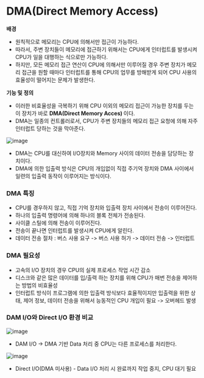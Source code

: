 <h1> DMA(Direct Memory Access) </h1>

<b> 배경 </b>
- 원칙적으로 메모리는 CPU에 의해서만 접근이 가능하다.
- 따라서, 주변 장치들이 메모리에 접근하기 위해서는 CPU에게 인터럽트를 발생시켜 CPU가 일을 대행하는 식으로만 가능하다.
- 하지만, 모든 메모리 접근 연산이 CPU에 의해서만 이루어질 경우 주변 장치가 메모리 접근을 원할 때마다 인터럽트를 통해 CPU의 업무를 방해받게 되어 CPU 사용의 효율성이 떨어지는 문제가 발생한다.

<b> 기능 및 정의 </b>

- 이러한 비효율성을 극복하기 위해 CPU 이외의 메모리 접근이 가능한 장치를 두는 이 장치가 바로 <b> DMA(Direct Memory Acces) </b> 이다.
- DMA는 일종의 컨트롤러로서, CPU가 주변 장치들의 메모리 접근 요청에 의해 자주 인터럽트 당하는 것을 막아준다.

![image](https://user-images.githubusercontent.com/62228401/223291469-757af57a-2ffe-4911-8b30-258309157254.png)

- DMA는 CPU를 대신하여 I/O장치와 Memory 사이의 데이터 전송을 담당하는 장치이다.
- DMA에 의한 입출력 방식은 CPU의 개입없이 직접 주기억 장치와 DMA 사이에서 일련의 입출력 동작이 이루어지는 방식이다.


<h3> DMA 특징 </h3>

- CPU를 경우하지 않고, 직접 기억 장치와 입출력 장치 사이에서 전송이 이루어진다.
- 하나의 입출력 명령어에 의해 하나의 블록 전체가 전송된다.
- 사이클 스틸에 의해 전송이 이루어진다.
- 전송이 끝나면 인터럽트를 발생시켜 CPU에게 알린다.
- 데이터 전송 절차 : 버스 사용 요구 -> 버스 사용 허가 -> 데이터 전송 -> 인터럽트

<h3> DMA 필요성 </h3>

- 고속의 I/O 장치의 경우 CPU의 실제 프로세스 작업 시간 감소
- 디스크와 같은 많은 데이터를 입/출력 하는 장치를 위해 CPU가 매번 전송을 제어하는 방법의 비효율성
- 인터럽트 방식이 프로그램에 의한 입출력 방식보다 효율적이지만 입출력을 위한 상태, 제어 정보, 데이터 전송을 위해서 능동적인 CPU 개입이 필요 -> 오버헤드 발생

<h3> DAM I/O와 Direct I/O 환경 비교 </h3>

![image](https://user-images.githubusercontent.com/62228401/223290719-ba51d713-28e2-4ef6-8309-d235266bedc2.png)

- DAM I/O -> DMA 기반 Data 처리 중 CPU는 다른 프로세스를 처리한다.

![image](https://user-images.githubusercontent.com/62228401/223290800-26b82eac-7f5a-4881-a84f-459316bcfced.png)

- Direct I/O(DMA 미사용) - Data I/O 처리 시 완료까지 작업 중지, CPU 대기 필요
